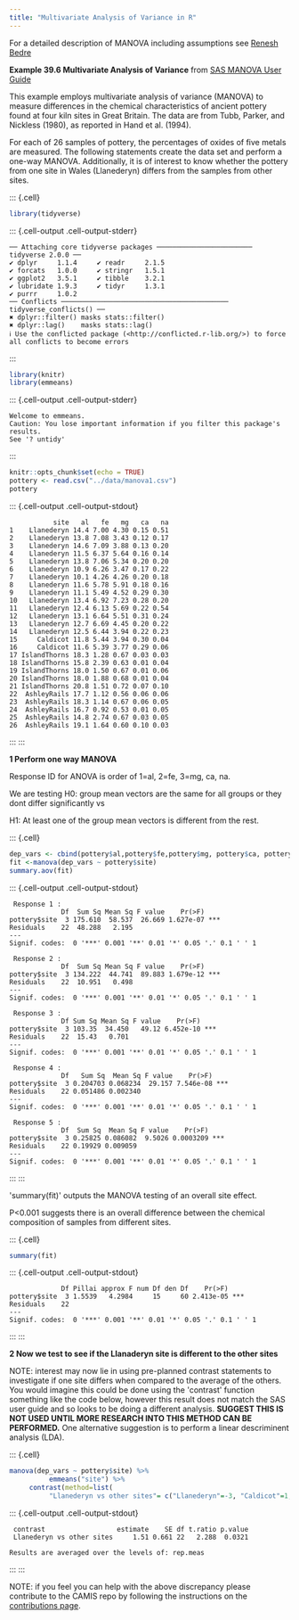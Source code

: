 ```yaml
---
title: "Multivariate Analysis of Variance in R"
---
```




For a detailed description of MANOVA including assumptions see [Renesh Bedre](https://www.reneshbedre.com/blog/manova.html?utm_content=cmp-true)

**Example 39.6 Multivariate Analysis of Variance** from [SAS MANOVA User Guide](https://support.sas.com/documentation/cdl/en/statug/63033/HTML/default/viewer.htm#statug_glm_sect051.htm)

This example employs multivariate analysis of variance (MANOVA) to measure differences in the chemical characteristics of ancient pottery found at four kiln sites in Great Britain. The data are from Tubb, Parker, and Nickless (1980), as reported in Hand et al. (1994).

For each of 26 samples of pottery, the percentages of oxides of five metals are measured. The following statements create the data set and perform a one-way MANOVA. Additionally, it is of interest to know whether the pottery from one site in Wales (Llanederyn) differs from the samples from other sites.



::: {.cell}

```{.r .cell-code}
library(tidyverse)
```

::: {.cell-output .cell-output-stderr}

```
── Attaching core tidyverse packages ──────────────────────── tidyverse 2.0.0 ──
✔ dplyr     1.1.4     ✔ readr     2.1.5
✔ forcats   1.0.0     ✔ stringr   1.5.1
✔ ggplot2   3.5.1     ✔ tibble    3.2.1
✔ lubridate 1.9.3     ✔ tidyr     1.3.1
✔ purrr     1.0.2     
── Conflicts ────────────────────────────────────────── tidyverse_conflicts() ──
✖ dplyr::filter() masks stats::filter()
✖ dplyr::lag()    masks stats::lag()
ℹ Use the conflicted package (<http://conflicted.r-lib.org/>) to force all conflicts to become errors
```


:::

```{.r .cell-code}
library(knitr)
library(emmeans)
```

::: {.cell-output .cell-output-stderr}

```
Welcome to emmeans.
Caution: You lose important information if you filter this package's results.
See '? untidy'
```


:::

```{.r .cell-code}
knitr::opts_chunk$set(echo = TRUE)
pottery <- read.csv("../data/manova1.csv")
pottery
```

::: {.cell-output .cell-output-stdout}

```
           site   al   fe   mg   ca   na
1    Llanederyn 14.4 7.00 4.30 0.15 0.51
2    Llanederyn 13.8 7.08 3.43 0.12 0.17
3    Llanederyn 14.6 7.09 3.88 0.13 0.20
4    Llanederyn 11.5 6.37 5.64 0.16 0.14
5    Llanederyn 13.8 7.06 5.34 0.20 0.20
6    Llanederyn 10.9 6.26 3.47 0.17 0.22
7    Llanederyn 10.1 4.26 4.26 0.20 0.18
8    Llanederyn 11.6 5.78 5.91 0.18 0.16
9    Llanederyn 11.1 5.49 4.52 0.29 0.30
10   Llanederyn 13.4 6.92 7.23 0.28 0.20
11   Llanederyn 12.4 6.13 5.69 0.22 0.54
12   Llanederyn 13.1 6.64 5.51 0.31 0.24
13   Llanederyn 12.7 6.69 4.45 0.20 0.22
14   Llanederyn 12.5 6.44 3.94 0.22 0.23
15     Caldicot 11.8 5.44 3.94 0.30 0.04
16     Caldicot 11.6 5.39 3.77 0.29 0.06
17 IslandThorns 18.3 1.28 0.67 0.03 0.03
18 IslandThorns 15.8 2.39 0.63 0.01 0.04
19 IslandThorns 18.0 1.50 0.67 0.01 0.06
20 IslandThorns 18.0 1.88 0.68 0.01 0.04
21 IslandThorns 20.8 1.51 0.72 0.07 0.10
22  AshleyRails 17.7 1.12 0.56 0.06 0.06
23  AshleyRails 18.3 1.14 0.67 0.06 0.05
24  AshleyRails 16.7 0.92 0.53 0.01 0.05
25  AshleyRails 14.8 2.74 0.67 0.03 0.05
26  AshleyRails 19.1 1.64 0.60 0.10 0.03
```


:::
:::



**1 Perform one way MANOVA**

Response ID for ANOVA is order of 1=al, 2=fe, 3=mg, ca, na.

We are testing H0: group mean vectors are the same for all groups or they dont differ significantly vs

H1: At least one of the group mean vectors is different from the rest.



::: {.cell}

```{.r .cell-code}
dep_vars <- cbind(pottery$al,pottery$fe,pottery$mg, pottery$ca, pottery$na)
fit <-manova(dep_vars ~ pottery$site)
summary.aov(fit)
```

::: {.cell-output .cell-output-stdout}

```
 Response 1 :
             Df  Sum Sq Mean Sq F value    Pr(>F)    
pottery$site  3 175.610  58.537  26.669 1.627e-07 ***
Residuals    22  48.288   2.195                      
---
Signif. codes:  0 '***' 0.001 '**' 0.01 '*' 0.05 '.' 0.1 ' ' 1

 Response 2 :
             Df  Sum Sq Mean Sq F value    Pr(>F)    
pottery$site  3 134.222  44.741  89.883 1.679e-12 ***
Residuals    22  10.951   0.498                      
---
Signif. codes:  0 '***' 0.001 '**' 0.01 '*' 0.05 '.' 0.1 ' ' 1

 Response 3 :
             Df Sum Sq Mean Sq F value    Pr(>F)    
pottery$site  3 103.35  34.450   49.12 6.452e-10 ***
Residuals    22  15.43   0.701                      
---
Signif. codes:  0 '***' 0.001 '**' 0.01 '*' 0.05 '.' 0.1 ' ' 1

 Response 4 :
             Df   Sum Sq  Mean Sq F value    Pr(>F)    
pottery$site  3 0.204703 0.068234  29.157 7.546e-08 ***
Residuals    22 0.051486 0.002340                      
---
Signif. codes:  0 '***' 0.001 '**' 0.01 '*' 0.05 '.' 0.1 ' ' 1

 Response 5 :
             Df  Sum Sq  Mean Sq F value    Pr(>F)    
pottery$site  3 0.25825 0.086082  9.5026 0.0003209 ***
Residuals    22 0.19929 0.009059                      
---
Signif. codes:  0 '***' 0.001 '**' 0.01 '*' 0.05 '.' 0.1 ' ' 1
```


:::
:::



'summary(fit)' outputs the MANOVA testing of an overall site effect.

P\<0.001 suggests there is an overall difference between the chemical composition of samples from different sites.



::: {.cell}

```{.r .cell-code}
summary(fit)
```

::: {.cell-output .cell-output-stdout}

```
             Df Pillai approx F num Df den Df    Pr(>F)    
pottery$site  3 1.5539   4.2984     15     60 2.413e-05 ***
Residuals    22                                            
---
Signif. codes:  0 '***' 0.001 '**' 0.01 '*' 0.05 '.' 0.1 ' ' 1
```


:::
:::



**2 Now we test to see if the Llanaderyn site is different to the other sites**

NOTE: interest may now lie in using pre-planned contrast statements to investigate if one site differs when compared to the average of the others. You would imagine this could be done using the 'contrast' function something like the code below, however this result does not match the SAS user guide and so looks to be doing a different analysis. **SUGGEST THIS IS NOT USED UNTIL MORE RESEARCH INTO THIS METHOD CAN BE PERFORMED.** One alternative suggestion is to perform a linear descriminent analysis (LDA).



::: {.cell}

```{.r .cell-code}
manova(dep_vars ~ pottery$site) %>% 
          emmeans("site") %>% 
     contrast(method=list(
          "Llanederyn vs other sites"= c("Llanederyn"=-3, "Caldicot"=1, "IslandThorns"=1, "AshleyRails"=1)))
```

::: {.cell-output .cell-output-stdout}

```
 contrast                  estimate    SE df t.ratio p.value
 Llanederyn vs other sites     1.51 0.661 22   2.288  0.0321

Results are averaged over the levels of: rep.meas 
```


:::
:::



NOTE: if you feel you can help with the above discrepancy please contribute to the CAMIS repo by following the instructions on the [contributions page](../contribution/contribution.qmd).

